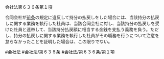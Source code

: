 会社法第６３６条第１項

合同会社が[前条](会社法＿＿＿＿第６３５条第１項)の規定に違反して持分の払戻しをした場合には、当該持分の払戻しに関する業務を執行した社員は、当該合同会社に対し、当該持分の払戻しを受けた社員と連帯して、当該持分払戻額に相当する金銭を支払う義務を負う。ただし、持分の払戻しに関する業務を執行した社員がその職務を行うについて注意を怠らなかったことを証明した場合は、この限りでない。

#会社法
#会社法/第６３６条
#会社法/第６３６条/第１項
